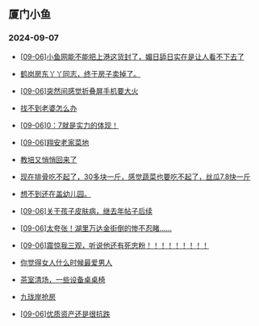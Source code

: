 ## 厦门小鱼 
### 2024-09-07

+ [[09-06]小鱼网能不能把上港这货封了，媚日舔日实在是让人看不下去了](http://bbs.xmfish.com/read-htm-tid-18240563.html)

+ [鹤岗房东丫丫同志，终于房子卖掉了。](http://bbs.xmfish.com/read-htm-tid-18240677.html)

+ [[09-06]突然间感觉折叠屏手机要大火](http://bbs.xmfish.com/read-htm-tid-18240481.html)

+ [找不到老婆怎么办](http://bbs.xmfish.com/read-htm-tid-18240405.html)

+ [[09-06]0：7就是实力的体现！](http://bbs.xmfish.com/read-htm-tid-18240517.html)

+ [[09-06]翔安老家菜地](http://bbs.xmfish.com/read-htm-tid-18240514.html)

+ [教培又悄悄回来了](http://bbs.xmfish.com/read-htm-tid-18240403.html)

+ [现在排骨吃不起了，30多块一斤，感觉蔬菜也要吃不起了，丝瓜7.8快一斤](http://bbs.xmfish.com/read-htm-tid-18240623.html)

+ [想不到还在盖幼儿园。](http://bbs.xmfish.com/read-htm-tid-18240592.html)

+ [[09-06]关于孩子皮肤病，继去年帖子后续](http://bbs.xmfish.com/read-htm-tid-18240565.html)

+ [[09-06]太夸张！湖里万达金街倒的惨不忍睹……](http://bbs.xmfish.com/read-htm-tid-18240702.html)

+ [[09-06]震惊我三观，听说他还有死忠粉！！！！！！！！！](http://bbs.xmfish.com/read-htm-tid-18240683.html)

+ [你觉得女人什么时候最爱男人](http://bbs.xmfish.com/read-htm-tid-18240606.html)

+ [茶室清场，一些设备桌桌椅](http://bbs.xmfish.com/read-htm-tid-18240654.html)

+ [九珑岸抢房](http://bbs.xmfish.com/read-htm-tid-18240751.html)

+ [[09-06]优质资产还是很抗跌](http://bbs.xmfish.com/read-htm-tid-18240641.html)

